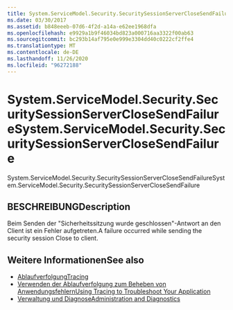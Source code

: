 ```yaml
---
title: System.ServiceModel.Security.SecuritySessionServerCloseSendFailure
ms.date: 03/30/2017
ms.assetid: b848eeeb-07d6-4f2d-a14a-e62ee1968dfa
ms.openlocfilehash: e9929a1b9f46034bd823a000716aa3322f00ab63
ms.sourcegitcommit: bc293b14af795e0e999e3304dd40c0222cf2ffe4
ms.translationtype: MT
ms.contentlocale: de-DE
ms.lasthandoff: 11/26/2020
ms.locfileid: "96272188"
---
```

# <a name="systemservicemodelsecuritysecuritysessionserverclosesendfailure"></a><span data-ttu-id="886be-102">System.ServiceModel.Security.SecuritySessionServerCloseSendFailure</span><span class="sxs-lookup"><span data-stu-id="886be-102">System.ServiceModel.Security.SecuritySessionServerCloseSendFailure</span></span>

<span data-ttu-id="886be-103">System.ServiceModel.Security.SecuritySessionServerCloseSendFailure</span><span class="sxs-lookup"><span data-stu-id="886be-103">System.ServiceModel.Security.SecuritySessionServerCloseSendFailure</span></span>  
  
## <a name="description"></a><span data-ttu-id="886be-104">BESCHREIBUNG</span><span class="sxs-lookup"><span data-stu-id="886be-104">Description</span></span>  

 <span data-ttu-id="886be-105">Beim Senden der "Sicherheitssitzung wurde geschlossen"-Antwort an den Client ist ein Fehler aufgetreten.</span><span class="sxs-lookup"><span data-stu-id="886be-105">A failure occurred while sending the security session Close to client.</span></span>  
  
## <a name="see-also"></a><span data-ttu-id="886be-106">Weitere Informationen</span><span class="sxs-lookup"><span data-stu-id="886be-106">See also</span></span>

- [<span data-ttu-id="886be-107">Ablaufverfolgung</span><span class="sxs-lookup"><span data-stu-id="886be-107">Tracing</span></span>](index.md)
- [<span data-ttu-id="886be-108">Verwenden der Ablaufverfolgung zum Beheben von Anwendungsfehlern</span><span class="sxs-lookup"><span data-stu-id="886be-108">Using Tracing to Troubleshoot Your Application</span></span>](using-tracing-to-troubleshoot-your-application.md)
- [<span data-ttu-id="886be-109">Verwaltung und Diagnose</span><span class="sxs-lookup"><span data-stu-id="886be-109">Administration and Diagnostics</span></span>](../index.md)
